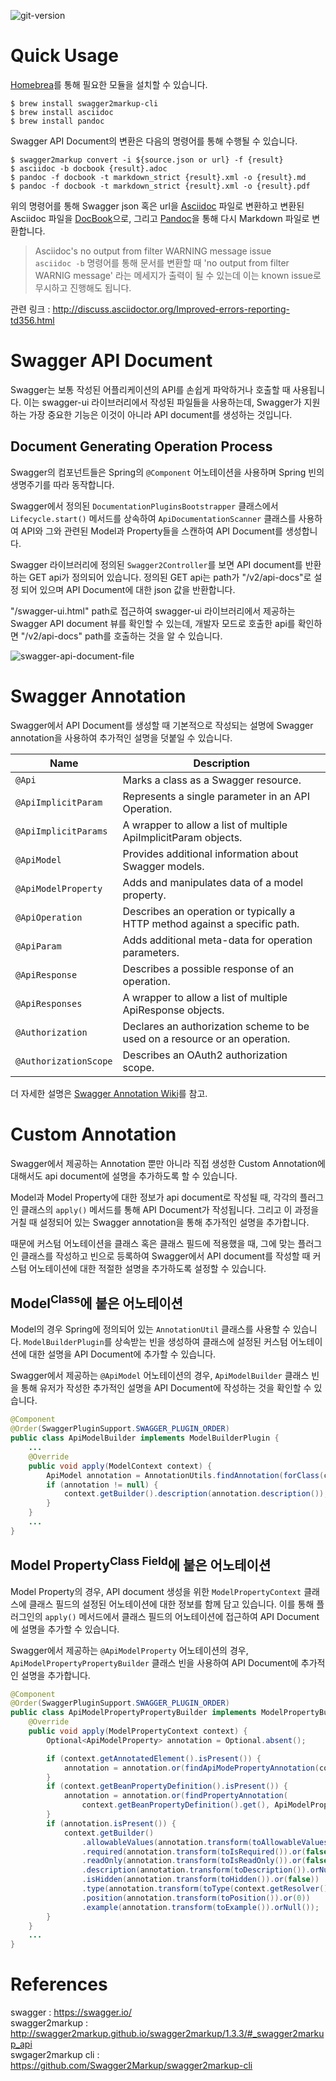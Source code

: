 ![git-version](https://img.shields.io/badge/Swagger2Markup-1.3.3-green.svg?style=flat-square)  

# Quick Usage

[Homebrea](https://brew.sh/)를 통해 필요한 모듈을 설치할 수 있습니다.

```terminal
$ brew install swagger2markup-cli
$ brew install asciidoc
$ brew install pandoc
```

Swagger API Document의 변환은 다음의 명령어를 통해 수행될 수 있습니다.

```terminal
$ swagger2markup convert -i ${source.json or url} -f {result}
$ asciidoc -b docbook {result}.adoc   
$ pandoc -f docbook -t markdown_strict {result}.xml -o {result}.md
$ pandoc -f docbook -t markdown_strict {result}.xml -o {result}.pdf
```

위의 명령어를 통해 Swagger json 혹은 url을 [Asciidoc](https://asciidoctor.org/docs/asciidoc-syntax-quick-reference/) 파일로 변환하고 변환된 Asciidoc 파일을 [DocBook](https://docbook.org/whatis)으로, 그리고 [Pandoc](https://pandoc.org/MANUAL.html)을 통해 다시 Markdown 파일로 변환합니다.

> Asciidoc's no output from filter WARNING message issue  
> `asciidoc -b` 명령어를 통해 문서를 변환할 때 'no output from filter WARNIG message' 라는 메세지가 출력이 될 수 있는데 이는 known issue로 무시하고 진행해도 됩니다.  

관련 링크 : http://discuss.asciidoctor.org/Improved-errors-reporting-td356.html  

# Swagger API Document

Swagger는 보통 작성된 어플리케이션의 API를 손쉽게 파악하거나 호출할 때 사용됩니다. 이는 swagger-ui 라이브러리에서 작성된 파일들을 사용하는데, Swagger가 지원 하는 가장 중요한 기능은 이것이 아니라 API document를 생성하는 것입니다.

## Document Generating Operation Process

Swagger의 컴포넌트들은 Spring의 `@Component` 어노테이션을 사용하며 Spring 빈의 생명주기를 따라 동작합니다.

Swagger에서 정의된 `DocumentationPluginsBootstrapper` 클래스에서 `Lifecycle.start()` 메서드를 상속하여 `ApiDocumentationScanner` 클래스를 사용하여 API와 그와 관련된 Model과 Property들을 스캔하여 API Document를 생성합니다.

Swagger 라이브러리에 정의된 `Swagger2Controller`를 보면 API document를 반환하는 GET api가 정의되어 있습니다. 정의된 GET api는 path가 "/v2/api-docs"로 설정 되어 있으며  API Document에 대한 json 값을 반환합니다.

"/swagger-ui.html" path로 접근하여 swagger-ui 라이브러리에서 제공하는 Swagger API document 뷰를 확인할 수 있는데, 개발자 모드로 호출한 api를 확인하면 "/v2/api-docs" path를 호출하는 것을 알 수 있습니다.

![swagger-api-document-file](https://user-images.githubusercontent.com/18159012/62447656-cfc5ae00-b7a0-11e9-9afb-b493c02439af.png)

# Swagger Annotation

Swagger에서 API Document를 생성할 때 기본적으로 작성되는 설명에 Swagger annotation을 사용하여 추가적인 설명을 덧붙일 수 있습니다. 

| Name | Description |
| -        | -      |
| `@Api` | Marks a class as a Swagger resource. |
| `@ApiImplicitParam` | Represents a single parameter in an API Operation. |
| `@ApiImplicitParams` | A wrapper to allow a list of multiple ApiImplicitParam objects.
| `@ApiModel` | Provides additional information about Swagger models. |
| `@ApiModelProperty` | Adds and manipulates data of a model property. |
| `@ApiOperation` | Describes an operation or typically a HTTP method against a specific path. |
| `@ApiParam` | Adds additional meta-data for operation parameters. |
| `@ApiResponse` | Describes a possible response of an operation. |
| `@ApiResponses` | A wrapper to allow a list of multiple ApiResponse objects. |
| `@Authorization` | Declares an authorization scheme to be used on a resource or an operation. |
| `@AuthorizationScope` | Describes an OAuth2 authorization scope. |

더 자세한 설명은 [Swagger Annotation Wiki](https://github.com/swagger-api/swagger-core/wiki/annotations)를 참고.

# Custom Annotation

Swagger에서 제공하는 Annotation 뿐만 아니라 직접 생성한 Custom Annotation에 대해서도 api document에 설명을 추가하도록 할 수 있습니다.

Model과 Model Property에 대한 정보가 api document로 작성될 때, 각각의 플러그인 클래스의 `apply()` 메서드를 통해 API Document가 작성됩니다. 그리고 이 과정을 거칠 때 설정되어 있는 Swagger annotation을 통해 추가적인 설명을 추가합니다.

때문에 커스텀 어노테이션을 클래스 혹은 클래스 필드에 적용했을 때, 그에 맞는 플러그인 클래스를 작성하고 빈으로 등록하여 Swagger에서 API document를 작성할 때 커스텀 어노테이션에 대한 적절한 설명을 추가하도록 설정할 수 있습니다.

## Model<sup>Class</sup>에 붙은 어노테이션

Model의 경우 Spring에 정의되어 있는 `AnnotationUtil` 클래스를 사용할 수 있습니다. `ModelBuilderPlugin`를 상속받는 빈을 생성하여 클래스에 설정된 커스텀 어노테이션에 대한 설명을 API Document에 추가할 수 있습니다.

Swagger에서 제공하는 `@ApiModel` 어노테이션의 경우, `ApiModelBuilder` 클래스 빈을 통해 유저가 작성한 추가적인 설명을 API Document에 작성하는 것을 확인할 수 있습니다.

```java
@Component
@Order(SwaggerPluginSupport.SWAGGER_PLUGIN_ORDER)
public class ApiModelBuilder implements ModelBuilderPlugin {
    ...
    @Override
    public void apply(ModelContext context) {
        ApiModel annotation = AnnotationUtils.findAnnotation(forClass(context), ApiModel.class);
        if (annotation != null) {
            context.getBuilder().description(annotation.description());
        }
    }
    ...
}
```

## Model Property<sup>Class Field</sup>에 붙은 어노테이션

Model Property의 경우, API document 생성을 위한 `ModelPropertyContext` 클래스에 클래스 필드의 설정된 어노테이션에 대한 정보를 함께 담고 있습니다. 이를 통해 플러그인의 `apply()` 메서드에서 클래스 필드의 어노테이션에 접근하여 API Document에 설명을 추가할 수 있습니다.

Swagger에서 제공하는 `@ApiModelProperty` 어노테이션의 경우, `ApiModelPropertyPropertyBuilder` 클래스 빈을 사용하여 API Document에 추가적인 설명을 추가합니다.

```java
@Component
@Order(SwaggerPluginSupport.SWAGGER_PLUGIN_ORDER)
public class ApiModelPropertyPropertyBuilder implements ModelPropertyBuilderPlugin {
    @Override
    public void apply(ModelPropertyContext context) {
        Optional<ApiModelProperty> annotation = Optional.absent();

        if (context.getAnnotatedElement().isPresent()) {
            annotation = annotation.or(findApiModePropertyAnnotation(context.getAnnotatedElement().get()));
        }
        if (context.getBeanPropertyDefinition().isPresent()) {
            annotation = annotation.or(findPropertyAnnotation(
                context.getBeanPropertyDefinition().get(), ApiModelProperty.class));
        }
        if (annotation.isPresent()) {
            context.getBuilder()
                .allowableValues(annotation.transform(toAllowableValues()).orNull())
                .required(annotation.transform(toIsRequired()).or(false))
                .readOnly(annotation.transform(toIsReadOnly()).or(false))
                .description(annotation.transform(toDescription()).orNull())
                .isHidden(annotation.transform(toHidden()).or(false))
                .type(annotation.transform(toType(context.getResolver())).orNull())
                .position(annotation.transform(toPosition()).or(0))
                .example(annotation.transform(toExample()).orNull());
        }
    }
    ...
}
```


# References  
swagger : https://swagger.io/  
swagger2markup : http://swagger2markup.github.io/swagger2markup/1.3.3/#_swagger2markup_api  
swgager2markup cli : https://github.com/Swagger2Markup/swagger2markup-cli